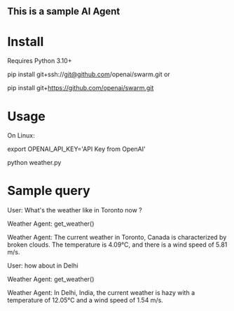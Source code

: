 ## This is a sample AI Agent

# Install
Requires Python 3.10+

pip install git+ssh://git@github.com/openai/swarm.git
or

pip install git+https://github.com/openai/swarm.git
# Usage
On Linux:

export OPENAI_API_KEY='API Key from OpenAI'

python weather.py

# Sample query
User: What's the weather like in Toronto now ?

Weather Agent: get_weather()

Weather Agent: The current weather in Toronto, Canada is characterized by broken clouds. The temperature is 4.09°C, and there is a wind speed of 5.81 m/s.

User: how about in Delhi

Weather Agent: get_weather()

Weather Agent: In Delhi, India, the current weather is hazy with a temperature of 12.05°C and a wind speed of 1.54 m/s.
